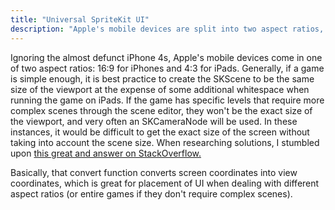 ```yaml
---
title: "Universal SpriteKit UI"
description: "Apple's mobile devices are split into two aspect ratios, but there are ways to create a singular UI using the viewport to your advantage."
---
```


Ignoring the almost defunct iPhone 4s, Apple's mobile devices come in one of two aspect ratios: 16:9 for iPhones and 4:3 for iPads. Generally, if a game is simple enough, it is best practice to create the SKScene to be the same size of the viewport at the expense of some additional whitespace when running the game on iPads. If the game has specific levels that require more complex scenes through the scene editor, they won't be the exact size of the viewport, and very often an SKCameraNode will be used. In these instances, it would be difficult to get the exact size of the screen without taking into account the scene size. When researching solutions, I stumbled upon [this great and answer on StackOverflow.](http://stackoverflow.com/questions/29161881/skspritenode-position-in-universal-game)

Basically, that convert function converts screen coordinates into view coordinates, which is great for placement of UI when dealing with different aspect ratios (or entire games if they don't require complex scenes).
